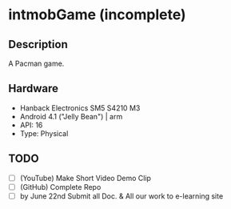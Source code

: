 ﻿# intmobGame (incomplete)

## Description
A Pacman game.

## Hardware
- Hanback Electronics SM5 S4210 M3
- Android 4.1 ("Jelly Bean") | arm
- API: 16
- Type: Physical

## TODO
- [ ] (YouTube) Make Short Video Demo Clip
- [ ] (GitHub) Complete Repo
- [ ] by June 22nd Submit all Doc. & All our work to e-learning site
